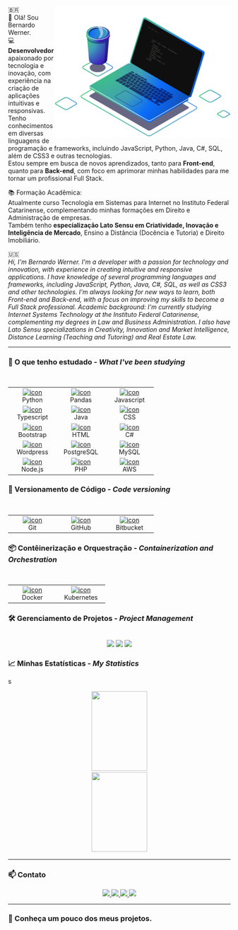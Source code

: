 <img src="https://github.com/bernardowr/bernardowr/blob/main/ilustra%C3%A7%C3%A3o%20de%20computador%202.png" 
     alt="ilustração de um computador" 
     min-width="400px" 
     max-width="400px" 
     width="400px" 
     align="right">
🇧🇷  
👋 Olá! Sou Bernardo Werner.  
💻 **Desenvolvedor** apaixonado por tecnologia e inovação, com experiência na criação de aplicações intuitivas e responsivas.  
Tenho conhecimentos em diversas linguagens de programação e frameworks, incluindo JavaScript, Python, Java, C#, SQL, além de CSS3 e outras tecnologias.  
Estou sempre em busca de novos aprendizados, tanto para **Front-end**, quanto para **Back-end**, com foco em aprimorar minhas habilidades para me tornar um profissional Full Stack.

📚 Formação Acadêmica:  
Atualmente curso Tecnologia em Sistemas para Internet no Instituto Federal Catarinense, complementando minhas formações em Direito e Administração de empresas.  
Também tenho **especialização Lato Sensu em Criatividade, Inovação e Inteligência de Mercado**, Ensino a Distância (Docência e Tutoria) e Direito Imobiliário.

🇺🇸  
*Hi, I'm Bernardo Werner.
I'm a developer with a passion for technology and innovation, with experience in creating intuitive and responsive applications.
I have knowledge of several programming languages and frameworks, including JavaScript, Python, Java, C#, SQL, as well as CSS3 and other technologies.
I'm always looking for new ways to learn, both Front-end and Back-end, with a focus on improving my skills to become a Full Stack professional.
Academic background: I'm currently studying Internet Systems Technology at the Instituto Federal Catarinense, complementing my degrees in Law and Business Administration.
I also have Lato Sensu specializations in Creativity, Innovation and Market Intelligence, Distance Learning (Teaching and Tutoring) and Real Estate Law.*

---

### 🚀 O que tenho estudado - *What I've been studying*
<br>
<table align="center">
  <tr>
    <td align="center" width="96">
      <a href="https://appwrite.io/">
        <img src="https://skillicons.dev/icons?i=python" alt="icon" width="30" height="30"/>
      </a>
      <br>Python
    </td>
       <td align="center" width="96">
      <a href="https://pandas.pydata.org/">
        <img src="https://www.vectorlogo.zone/logos/usepanda/usepanda-icon.svg" alt="icon" width="30" height="30"/>
      </a>
      <br>Pandas
    </td>
      <td align="center" width="96">
      <a href="https://appwrite.io/">
        <img src="https://skillicons.dev/icons?i=javascript" alt="icon" width="30" height="30"/>
      </a>
      <br>Javascript
    </td>
    </tr>          
       <tr>
    <td align="center" width="96">
      <a href="https://appwrite.io/">
        <img src="https://skillicons.dev/icons?i=typescript" alt="icon" width="30" height="30"/>
      </a>
      <br>Typescript
    </td>
    <td align="center" width="96">
      <a href="https://appwrite.io/">
        <img src="https://skillicons.dev/icons?i=java" alt="icon" width="30" height="30"/>
      </a>
      <br>Java
    </td>
  <td align="center" width="96">
      <a href="https://developer.mozilla.org/docs/Web/CSS">
        <img src="https://skillicons.dev/icons?i=css" alt="icon" width="30" height="30"/>
      </a>
      <br>CSS
  </td>
  </tr>        
  <tr>
    <td align="center" width="96">
      <a href="https://developer.mozilla.org/docs/Web/CSS">
        <img src="https://skillicons.dev/icons?i=bootstrap" alt="icon" width="30" height="30"/>
      </a>
      <br>Bootstrap
    </td>
    <td align="center" width="96">
      <a href="https://developer.mozilla.org/docs/Web/HTML">
        <img src="https://skillicons.dev/icons?i=html" alt="icon" width="30" height="30"/>
      </a>
      <br>HTML
    </td>
      <td align="center" width="96">
      <a href="https://appwrite.io/">
        <img src="https://skillicons.dev/icons?i=cs" alt="icon" width="30" height="30"/>
      </a>
      <br>C#
      </td>
    </tr>
    <tr>
    <td align="center" width="96">
      <a href="https://appwrite.io/">
        <img src="https://skillicons.dev/icons?i=wordpress" alt="icon" width="30" height="30"/>
      </a>
      <br>Wordpress
    </td>
    </td>
      <td align="center" width="96">
      <a href="https://appwrite.io/">
        <img src="https://skillicons.dev/icons?i=postgres" alt="icon" width="30" height="30"/>
      </a>
    <br>PostgreSQL
    <td align="center" width="96">
      <a href="https://appwrite.io/">
        <img src="https://skillicons.dev/icons?i=mysql" alt="icon" width="30" height="30"/>
      </a>
      <br>MySQL
    </td>
     </tr>
     <tr>
    <td align="center" width="96">
      <a href="https://appwrite.io/">
        <img src="https://skillicons.dev/icons?i=nodejs" alt="icon" width="30" height="30"/>
      </a>
      <br>Node.js
    </td>
    <td align="center" width="96">
      <a href="https://appwrite.io/">
        <img src="https://skillicons.dev/icons?i=php" alt="icon" width="30" height="30"/>
      </a>
      <br>PHP
    </td>
    <td align="center" width="96">
      <a href="https://appwrite.io/">
        <img src="https://skillicons.dev/icons?i=aws" alt="icon" width="30" height="30"/>
      </a>
      <br>AWS
    </td>
    </tr>
</table>



### 🔧 Versionamento de Código - *Code versioning*
<br>
<table align="center">
  <tr>
    <td align="center" width="96">
      <a href="https://appwrite.io/">
        <img src="https://skillicons.dev/icons?i=git" alt="icon" width="30" height="30"/>
      </a>
      <br>Git
    </td>
    <td align="center" width="96">
      <a href="https://appwrite.io/">
        <img src="https://skillicons.dev/icons?i=github" alt="icon" width="30" height="30"/>
      </a>
      <br>GitHub
    </td>
       <td align="center" width="96">
      <a href="https://appwrite.io/">
        <img src="https://skillicons.dev/icons?i=bitbucket" alt="icon" width="30" height="30"/>
      </a>
      <br>Bitbucket
    </td>
</table>


### 📦 Contêinerização e Orquestração - *Containerization and Orchestration*
<br>
<table align="center">
  <tr>
    <td align="center" width="96">
      <a href="https://appwrite.io/">
        <img src="https://skillicons.dev/icons?i=docker" alt="icon" width="30" height="30"/>
      </a>
      <br>Docker
    </td>
    <td align="center" width="96">
      <a href="https://appwrite.io/">
        <img src="https://skillicons.dev/icons?i=kubernetes" alt="icon" width="30" height="30"/>
      </a>
      <br>Kubernetes
    </td>
 </table>


### 🛠️ Gerenciamento de Projetos - *Project Management*
<br>
<div align="center">
<img src="https://img.shields.io/badge/-Trello-0052CC?style=for-the-badge&logo=trello&logoColor=white"/>
<img src="https://img.shields.io/badge/-Jira-0052CC?style=for-the-badge&logo=jira&logoColor=white"/>
<img src="https://img.shields.io/badge/-notion-000000?style=for-the-badge&logo=notion&logoColor=white"/>
</div>





### 📈 Minhas Estatísticas - *My Statistics*
s  
<div align="center">
  <img loading="lazy" height="180em" width="50%" src="https://github-readme-stats.vercel.app/api/top-langs/?username=bernardowr&layout=compact&langs_count=7&theme=dracula"/>
  <img loading="lazy" height="180em" width="50%" src="https://github-readme-stats-sigma-five.vercel.app/api?username=bernardowr&show_icons=true&theme=dracula&include_all_commits=true&count_private=true"/>
</div>


---

### 📫 Contato  
<div align="center">
  <a target="_blank" href="mailto:bernardo.wr@gmail.com" target="_blank">
    <img src="https://img.shields.io/badge/-Gmail-D14836?style=for-the-badge&logo=Gmail&logoColor=white">
  </a>  
  <a target="_blank" href="https://www.linkedin.com/in/bernardowerner" target="_blank">
    <img src="https://img.shields.io/badge/-LinkedIn-%230077B5?style=for-the-badge&logo=linkedin&logoColor=white">
  </a>  
  <a target="_blank" href="https://www.instagram.com/bernardowr" target="_blank">
    <img src="https://img.shields.io/badge/-Instagram-E1306C?style=for-the-badge&logo=instagram&logoColor=white">
  </a>
  <a target="_blank" href="https://www.facebook.com/bernardowr" target="_blank">
    <img src="https://img.shields.io/badge/-Facebook-0165E1?style=for-the-badge&logo=facebook&logoColor=white">
  </a>

</div>

---


### 🔎 Conheça um pouco dos meus projetos. 
